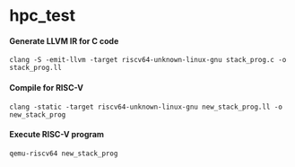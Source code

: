# hpc_test

#### Generate LLVM IR for C code

```
clang -S -emit-llvm -target riscv64-unknown-linux-gnu stack_prog.c -o stack_prog.ll
```



#### Compile for RISC-V

```
clang -static -target riscv64-unknown-linux-gnu new_stack_prog.ll -o new_stack_prog
```



#### Execute RISC-V program

```
qemu-riscv64 new_stack_prog
```

#### 